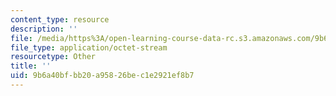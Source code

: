 ```yaml
---
content_type: resource
description: ''
file: /media/https%3A/open-learning-course-data-rc.s3.amazonaws.com/9b6a40bfbb20a95826bec1e2921ef8b7_q3f2003.pdf
file_type: application/octet-stream
resourcetype: Other
title: ''
uid: 9b6a40bf-bb20-a958-26be-c1e2921ef8b7
---
```

